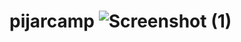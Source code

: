 # pijarcamp ![Screenshot (1)](https://github.com/RezaKholiq/pijarcamp/assets/135568159/079a16fe-4912-46f1-b418-55b33c0077e8)
